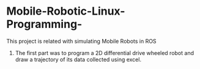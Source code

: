# Mobile-Robotic-Linux-Programming-
This project is related with simulating Mobile Robots in ROS

1. The first part was to program a 2D differential drive wheeled robot and draw a trajectory of its data collected using excel.
   

